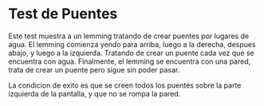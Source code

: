 # Test de Puentes

Este test muestra a un lemming tratando de crear puentes por lugares de agua.
El lemming comienza yendo para arriba, luego a la derecha, despues abajo, y
luego a la izquierda. Tratando de crear un puente cada vez que se encuentra con
agua. Finalmente, el lemming se encuentra con una pared, trata de crear un
puente pero sigue sin poder pasar.

La condicion de exito es que se creen todos los puentes sobre la parte
izquierda de la pantalla, y que no se rompa la pared.
